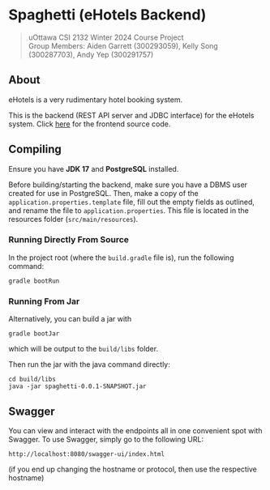 # Spaghetti (eHotels Backend)

> uOttawa CSI 2132 Winter 2024 Course Project  
> Group Members: Aiden Garrett (300293059), Kelly Song (300287703), Andy Yep (300291757)

## About

eHotels is a very rudimentary hotel booking system.

This is the backend (REST API server and JDBC interface) for the eHotels system.
Click [here](https://github.com/GentlyTech/sauce) for the frontend source code.

## Compiling

Ensure you have **JDK 17** and **PostgreSQL** installed.

Before building/starting the backend, make sure you have a DBMS user created for use in PostgreSQL. Then, make a copy of
the `application.properties.template` file, fill out the empty fields as outlined, and rename the file
to `application.properties`. This file is located in the resources folder (`src/main/resources`).

### Running Directly From Source
In the project root (where the `build.gradle` file is), run the following command:

```shell
gradle bootRun
```

### Running From Jar

Alternatively, you can build a jar with

```shell
gradle bootJar
```

which will be output to the `build/libs` folder.

Then run the jar with the java command directly:

```shell
cd build/libs
java -jar spaghetti-0.0.1-SNAPSHOT.jar
```

## Swagger

You can view and interact with the endpoints all in one convenient spot with Swagger. To use Swagger, simply go to the following URL:

```text
http://localhost:8080/swagger-ui/index.html
```

(if you end up changing the hostname or protocol, then use the respective hostname)